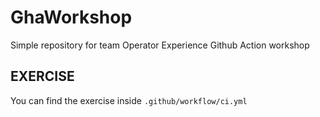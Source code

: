 # GhaWorkshop

Simple repository for team Operator Experience Github Action workshop

## EXERCISE

You can find the exercise inside `.github/workflow/ci.yml`

